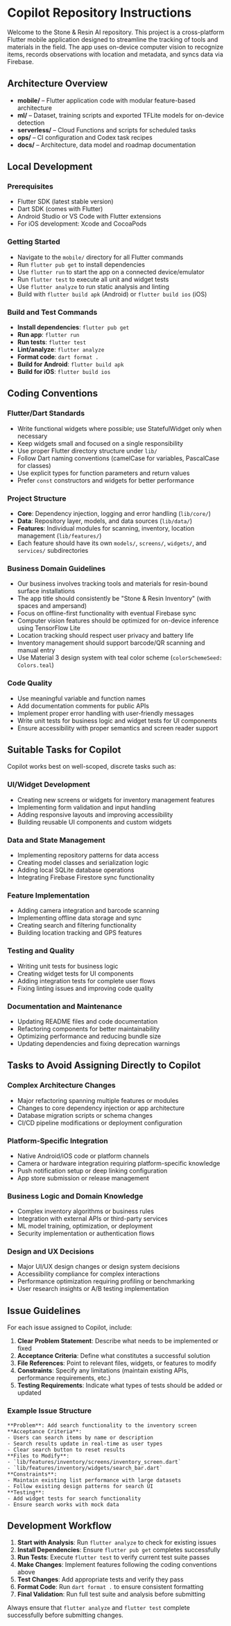 # Copilot Repository Instructions

Welcome to the Stone & Resin AI repository. This project is a cross-platform Flutter mobile application designed to streamline the tracking of tools and materials in the field. The app uses on-device computer vision to recognize items, records observations with location and metadata, and syncs data via Firebase.

## Architecture Overview

- **mobile/** – Flutter application code with modular feature-based architecture
- **ml/** – Dataset, training scripts and exported TFLite models for on-device detection
- **serverless/** – Cloud Functions and scripts for scheduled tasks
- **ops/** – CI configuration and Codex task recipes
- **docs/** – Architecture, data model and roadmap documentation

## Local Development

### Prerequisites
- Flutter SDK (latest stable version)
- Dart SDK (comes with Flutter)
- Android Studio or VS Code with Flutter extensions
- For iOS development: Xcode and CocoaPods

### Getting Started
- Navigate to the `mobile/` directory for all Flutter commands
- Run `flutter pub get` to install dependencies
- Use `flutter run` to start the app on a connected device/emulator
- Run `flutter test` to execute all unit and widget tests
- Use `flutter analyze` to run static analysis and linting
- Build with `flutter build apk` (Android) or `flutter build ios` (iOS)

### Build and Test Commands
- **Install dependencies**: `flutter pub get`
- **Run app**: `flutter run`
- **Run tests**: `flutter test`
- **Lint/analyze**: `flutter analyze`
- **Format code**: `dart format .`
- **Build for Android**: `flutter build apk`
- **Build for iOS**: `flutter build ios`

## Coding Conventions

### Flutter/Dart Standards
- Write functional widgets where possible; use StatefulWidget only when necessary
- Keep widgets small and focused on a single responsibility
- Use proper Flutter directory structure under `lib/`
- Follow Dart naming conventions (camelCase for variables, PascalCase for classes)
- Use explicit types for function parameters and return values
- Prefer `const` constructors and widgets for better performance

### Project Structure
- **Core**: Dependency injection, logging and error handling (`lib/core/`)
- **Data**: Repository layer, models, and data sources (`lib/data/`)
- **Features**: Individual modules for scanning, inventory, location management (`lib/features/`)
- Each feature should have its own `models/`, `screens/`, `widgets/`, and `services/` subdirectories

### Business Domain Guidelines
- Our business involves tracking tools and materials for resin-bound surface installations
- The app title should consistently be "Stone & Resin Inventory" (with spaces and ampersand)
- Focus on offline-first functionality with eventual Firebase sync
- Computer vision features should be optimized for on-device inference using TensorFlow Lite
- Location tracking should respect user privacy and battery life
- Inventory management should support barcode/QR scanning and manual entry
- Use Material 3 design system with teal color scheme (`colorSchemeSeed: Colors.teal`)

### Code Quality
- Use meaningful variable and function names
- Add documentation comments for public APIs
- Implement proper error handling with user-friendly messages
- Write unit tests for business logic and widget tests for UI components
- Ensure accessibility with proper semantics and screen reader support

## Suitable Tasks for Copilot

Copilot works best on well-scoped, discrete tasks such as:

### UI/Widget Development
- Creating new screens or widgets for inventory management features
- Implementing form validation and input handling
- Adding responsive layouts and improving accessibility
- Building reusable UI components and custom widgets

### Data and State Management
- Implementing repository patterns for data access
- Creating model classes and serialization logic
- Adding local SQLite database operations
- Integrating Firebase Firestore sync functionality

### Feature Implementation
- Adding camera integration and barcode scanning
- Implementing offline data storage and sync
- Creating search and filtering functionality
- Building location tracking and GPS features

### Testing and Quality
- Writing unit tests for business logic
- Creating widget tests for UI components
- Adding integration tests for complete user flows
- Fixing linting issues and improving code quality

### Documentation and Maintenance
- Updating README files and code documentation
- Refactoring components for better maintainability
- Optimizing performance and reducing bundle size
- Updating dependencies and fixing deprecation warnings

## Tasks to Avoid Assigning Directly to Copilot

### Complex Architecture Changes
- Major refactoring spanning multiple features or modules
- Changes to core dependency injection or app architecture
- Database migration scripts or schema changes
- CI/CD pipeline modifications or deployment configuration

### Platform-Specific Integration
- Native Android/iOS code or platform channels
- Camera or hardware integration requiring platform-specific knowledge
- Push notification setup or deep linking configuration
- App store submission or release management

### Business Logic and Domain Knowledge
- Complex inventory algorithms or business rules
- Integration with external APIs or third-party services
- ML model training, optimization, or deployment
- Security implementation or authentication flows

### Design and UX Decisions
- Major UI/UX design changes or design system decisions
- Accessibility compliance for complex interactions
- Performance optimization requiring profiling or benchmarking
- User research insights or A/B testing implementation

## Issue Guidelines

For each issue assigned to Copilot, include:

1. **Clear Problem Statement**: Describe what needs to be implemented or fixed
2. **Acceptance Criteria**: Define what constitutes a successful solution
3. **File References**: Point to relevant files, widgets, or features to modify
4. **Constraints**: Specify any limitations (maintain existing APIs, performance requirements, etc.)
5. **Testing Requirements**: Indicate what types of tests should be added or updated

### Example Issue Structure
```
**Problem**: Add search functionality to the inventory screen
**Acceptance Criteria**: 
- Users can search items by name or description
- Search results update in real-time as user types
- Clear search button to reset results
**Files to Modify**: 
- `lib/features/inventory/screens/inventory_screen.dart`
- `lib/features/inventory/widgets/search_bar.dart`
**Constraints**: 
- Maintain existing list performance with large datasets
- Follow existing design patterns for search UI
**Testing**: 
- Add widget tests for search functionality
- Ensure search works with mock data
```

## Development Workflow

1. **Start with Analysis**: Run `flutter analyze` to check for existing issues
2. **Install Dependencies**: Ensure `flutter pub get` completes successfully  
3. **Run Tests**: Execute `flutter test` to verify current test suite passes
4. **Make Changes**: Implement features following the coding conventions above
5. **Test Changes**: Add appropriate tests and verify they pass
6. **Format Code**: Run `dart format .` to ensure consistent formatting
7. **Final Validation**: Run full test suite and analysis before submitting

Always ensure that `flutter analyze` and `flutter test` complete successfully before submitting changes.